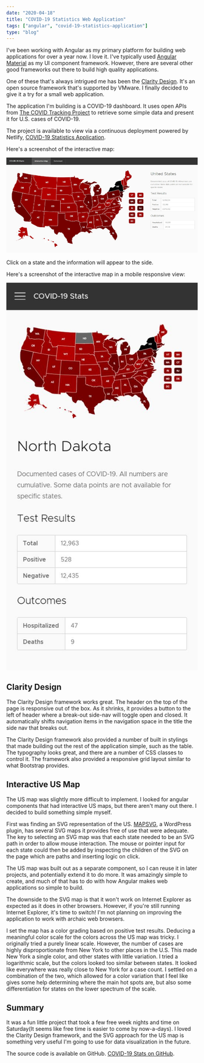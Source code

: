 ```yaml
---
date: "2020-04-18"
title: "COVID-19 Statistics Web Application"
tags: ["angular", "covid-19-statistics-application"]
type: "blog"
---
```


I've been working with Angular as my primary platform for building web applications for over a year now. I love it. I've typically used [Angular Material](https://material.angular.io/) as my UI component framework. However, there are several other good frameworks out there to build high quality applications.

One of these that's always intrigued me has been the [Clarity Design](https://clarity.design/). It's an open source framework that's supported by VMware. I finally decided to give it a try for a small web application.

The application I'm building is a COVID-19 dashboard. It uses open APIs from [The COVID Tracking Project](https://covidtracking.com/) to retrieve some simple data and present it for U.S. cases of COVID-19.

The project is available to view via a continuous deployment powered by Netlify, [COVID-19 Statistics Application](https://hs-covid-19-stats.netlify.app/).

Here's a screenshot of the interactive map:

![COVID-19 Statistics](../images/covid-19-stats.jpg)

Click on a state and the information will appear to the side.

Here's a screenshot of the interactive map in a mobile responsive view:

![Covid-19 Statistics Responsive](../images/covid-19-stats-responsive.jpg)

## Clarity Design

The Clarity Design framework works great. The header on the top of the page is responsive out of the box. As it shrinks, it provides a button to the left of header where a break-out side-nav will toggle open and closed. It automatically shifts navigation items in the navigation space in the title the side nav that breaks out.

The Clarity Design framework also provided a number of built in stylings that made building out the rest of the application simple, such as the table. The typography looks great, and there are a number of CSS classes to control it. The framework also provided a responsive grid layout similar to what Bootstrap provides.

## Interactive US Map

The US map was slightly more difficult to implement. I looked for angular components that had interactive US maps, but there aren't many out there. I decided to build something simple myself.

First was finding an SVG representation of the US. [MAPSVG](https://mapsvg.com/maps), a WordPress plugin, has several SVG maps it provides free of use that were adequate. The key to selecting an SVG map was that each state needed to be an SVG path in order to allow mouse interaction. The mouse or pointer input for each state could then be added by inspecting the children of the SVG on the page which are paths and inserting logic on click.

The US map was built out as a separate component, so I can reuse it in later projects, and potentially extend it to do more. It was amazingly simple to create, and much of that has to do with how Angular makes web applications so simple to build.

The downside to the SVG map is that it won't work on Internet Explorer as expected as it does in other browsers. However, if you're still running Internet Explorer, it's time to switch! I'm not planning on improving the application to work with archaic web browsers.

I set the map has a color grading based on positive test results. Deducing a meaningful color scale for the colors across the US map was tricky. I originally tried a purely linear scale. However, the number of cases are highly disproportionate from New York to other places in the U.S. This made New York a single color, and other states with little variation. I tried a logarithmic scale, but the colors looked too similar between states. It looked like everywhere was really close to New York for a case count. I settled on a combination of the two, which allowed for a color variation that I feel like gives some help determining where the main hot spots are, but also some differentiation for states on the lower spectrum of the scale.

## Summary

It was a fun little project that took a few free week nights and time on Saturday(It seems like free time is easier to come by now-a-days). I loved the Clarity Design framework, and the SVG approach for the US map is something very useful I'm going to use for data visualization in the future.

The source code is available on GitHub. [COVID-19 Stats on GitHub](https://github.com/jerhon/covid-19-stats).
